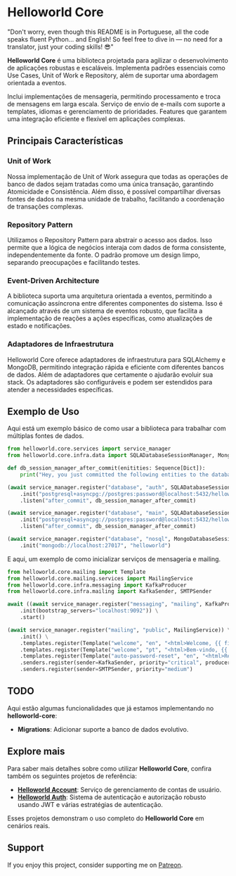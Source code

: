 # Helloworld Core

"Don't worry, even though this README is in Portuguese, all the code speaks fluent Python... and English! So feel free to dive in — no need for a translator, just your coding skills! 😎"

**Helloworld Core** é uma biblioteca projetada para agilizar o desenvolvimento de aplicações robustas e escaláveis. Implementa padrões essenciais como Use Cases, Unit of Work e Repository, além de suportar uma abordagem orientada a eventos.

Inclui implementações de mensageria, permitindo processamento e troca de mensagens em larga escala. Serviço de envio de e-mails com suporte a templates, idiomas e gerenciamento de prioridades. Features que garantem uma integração eficiente e flexível em aplicações complexas.


## Principais Características

### Unit of Work

Nossa implementação de Unit of Work assegura que todas as operações de banco de dados sejam tratadas como uma única transação, garantindo Atomicidade e Consistência. Além disso, é possível compartilhar diversas fontes de dados na mesma unidade de trabalho, facilitando a coordenação de transações complexas.

### Repository Pattern

Utilizamos o Repository Pattern para abstrair o acesso aos dados. Isso permite que a lógica de negócios interaja com dados de forma consistente, independentemente da fonte. O padrão promove um design limpo, separando preocupações e facilitando testes.

### Event-Driven Architecture

A biblioteca suporta uma arquitetura orientada a eventos, permitindo a comunicação assíncrona entre diferentes componentes do sistema. Isso é alcançado através de um sistema de eventos robusto, que facilita a implementação de reações a ações específicas, como atualizações de estado e notificações.

### Adaptadores de Infraestrutura

Helloworld Core oferece adaptadores de infraestrutura para SQLAlchemy e MongoDB, permitindo integração rápida e eficiente com diferentes bancos de dados. Além de adaptadores que certamente o ajudarão evoluir sua stack. Os adaptadores são configuráveis e podem ser estendidos para atender a necessidades específicas.

## Exemplo de Uso

Aqui está um exemplo básico de como usar a biblioteca para trabalhar com múltiplas fontes de dados.

```python
from helloworld.core.services import service_manager
from helloworld.core.infra.data import SQLADatabaseSessionManager, MongoDatabaseSessionManager

def db_session_manager_after_commit(enitities: Sequence[Dict]):
    print("Hey, you just committed the following entities to the database:", enitities)

(await service_manager.register("database", "auth", SQLADatabaseSessionManager))\
    .init("postgresql+asyncpg://postgres:password@localhost:5432/helloworld_auth")\
    .listen("after_commit", db_session_manager_after_commit)

(await service_manager.register("database", "main", SQLADatabaseSessionManager))\
    .init("postgresql+asyncpg://postgres:password@localhost:5432/helloworld")\
    .listen("after_commit", db_session_manager_after_commit)

(await service_manager.register("database", "nosql", MongoDatabaseSessionManager))\
    .init("mongodb://localhost:27017", "helloworld")
```

E aqui, um exemplo de como inicializar serviços de mensageria e mailing.

```python
from helloworld.core.mailing import Template
from helloworld.core.mailing.services import MailingService
from helloworld.core.infra.messaging import KafkaProducer
from helloworld.core.infra.mailing import KafkaSender, SMTPSender

await ((await service_manager.register("messaging", "mailing", KafkaProducer))
    .init(bootstrap_servers="localhost:9092")) \
    .start()

(await service_manager.register("mailing", "public", MailingService)) \
    .init() \
    .templates.register(Template("welcome", "en", "<html>Welcome, {{ first_name }}!</html>")) \
    .templates.register(Template("welcome", "pt", "<html>Bem-vindo, {{ first_name }}!</html>")) \
    .templates.register(Template("auto-password-reset", "en", "<html>Reset password, {{ first_name }} {{ last_name }}!</html>")) \
    .senders.register(sender=KafkaSender, priority="critical", producer=service_manager.get("messaging", "mailing")) \
    .senders.register(sender=SMTPSender, priority="medium")
```

## TODO

Aqui estão algumas funcionalidades que já estamos implementando no **helloworld-core**:

- **Migrations**: Adicionar suporte a banco de dados evolutivo.

## Explore mais

Para saber mais detalhes sobre como utilizar **Helloworld Core**, confira também os seguintes projetos de referência:

- [**Helloworld Account**](https://github.com/edicleoline/helloworld-account): Serviço de gerenciamento de contas de usuário.
- [**Helloworld Auth**](https://github.com/edicleoline/helloworld-auth): Sistema de autenticação e autorização robusto usando JWT e várias estratégias de autenticação.

Esses projetos demonstram o uso completo do **Helloworld Core** em cenários reais.

## Support
If you enjoy this project, consider supporting me on [Patreon](https://www.patreon.com/edicleoline).